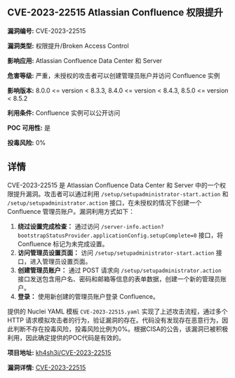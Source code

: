 ## CVE-2023-22515 Atlassian Confluence 权限提升

**漏洞编号:** CVE-2023-22515

**漏洞类型:** 权限提升/Broken Access Control

**影响应用:** Atlassian Confluence Data Center 和 Server

**危害等级:** 严重，未授权的攻击者可以创建管理员账户并访问 Confluence 实例

**影响版本:** 8.0.0 <= version < 8.3.3, 8.4.0 <= version < 8.4.3, 8.5.0 <= version < 8.5.2

**利用条件:** Confluence 实例可以公开访问

**POC 可用性:** 是

**投毒风险:** 0%

## 详情

CVE-2023-22515 是 Atlassian Confluence Data Center 和 Server 中的一个权限提升漏洞。攻击者可以通过利用 `/setup/setupadministrator-start.action` 和 `/setup/setupadministrator.action` 接口，在未授权的情况下创建一个 Confluence 管理员账户。漏洞利用方式如下：

1.  **绕过设置完成检查：** 通过访问 `/server-info.action?bootstrapStatusProvider.applicationConfig.setupComplete=0` 接口，将 Confluence 标记为未完成设置。
2.  **访问管理员设置页面：** 访问 `/setup/setupadministrator-start.action` 接口，进入管理员设置页面。
3.  **创建管理员账户：** 通过 POST 请求向 `/setup/setupadministrator.action` 接口发送包含用户名、密码和邮箱等信息的表单数据，创建一个新的管理员账户。
4.  **登录：** 使用新创建的管理员账户登录 Confluence。

提供的 Nuclei YAML 模板 `CVE-2023-22515.yaml` 实现了上述攻击流程，通过多个 HTTP 请求模拟攻击者的行为，验证漏洞的存在。代码没有发现存在恶意行为，因此判断不存在投毒风险，投毒风险比例为0%。根据CISA的公告，该漏洞已被积极利用，因此确定提供的POC代码是有效的。

**项目地址:** [kh4sh3i/CVE-2023-22515](https://github.com/kh4sh3i/CVE-2023-22515)

**漏洞详情:** [CVE-2023-22515](https://nvd.nist.gov/vuln/detail/CVE-2023-22515)